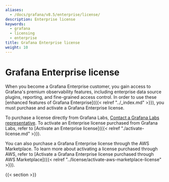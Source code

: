 ```yaml
---
aliases:
  - /docs/grafana/v8.5/enterprise/license/
description: Enterprise license
keywords:
  - grafana
  - licensing
  - enterprise
title: Grafana Enterprise license
weight: 10
---
```


# Grafana Enterprise license

When you become a Grafana Enterprise customer, you gain access to Grafana's premium observability features, including enterprise data source plugins, reporting, and fine-grained access control. In order to use these [enhanced features of Grafana Enterprise]({{< relref "../_index.md" >}}), you must purchase and activate a Grafana Enterprise license.

To purchase a license directly from Grafana Labs, [Contact a Grafana Labs representative](https://grafana.com/contact?about=grafana-enterprise). To activate an Enterprise license purchased from Grafana Labs, refer to [Activate an Enterprise license]({{< relref "./activate-license.md" >}}).

You can also purchase a Grafana Enterprise license through the AWS Marketplace. To learn more about activating a license purchased through AWS, refer to [Activate a Grafana Enterprise license purchased through AWS Marketplace]({{< relref "../license/activate-aws-marketplace-license" >}}).

{{< section >}}
